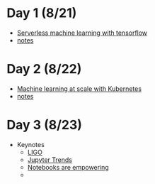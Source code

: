 # Day 1 (8/21)
* [Serverless machine learning with tensorflow](https://conferences.oreilly.com/jupyter/jup-ny/public/schedule/detail/68192)
* [notes](https://github.com/UVA-DSI/conferences/blob/master/JupyterCon18/training/ServerlessMachineLearningWithTensorFlow.md)

# Day 2 (8/22)
* [Machine learning at scale with Kubernetes](https://conferences.oreilly.com/jupyter/jup-ny/public/schedule/detail/69752)
* [notes](https://github.com/UVA-DSI/conferences/blob/master/JupyterCon18/training/MachineLearningAtScaleWithKubernetes.md)

# Day 3 (8/23)
* Keynotes
  * [LIGO](https://github.com/UVA-DSI/conferences/blob/master/JupyterCon18/talks/Allthecoolkidsaredoingit%3Bmaybeweshouldtoo%3FJupyter%2Cgravitationalwaves%2CandtheLIGOandVirgoScientificCollaborations.md)
  * [Jupyter Trends](https://github.com/UVA-DSI/conferences/blob/master/JupyterCon18/talks/JupyterTrendsIn2018.md)
  * [Notebooks are empowering](https://github.com/UVA-DSI/conferences/blob/master/JupyterCon18/talks/Sustainingwonder:Jupyterandtheknowledgecommons.md)
  * []()
  
